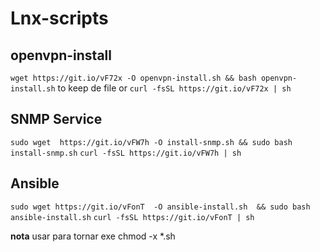 # Lnx-scripts

## openvpn-install
`wget https://git.io/vF72x -O openvpn-install.sh && bash openvpn-install.sh` to keep de file 
or
`curl -fsSL https://git.io/vF72x | sh`

## SNMP Service
`sudo wget  https://git.io/vFW7h -O install-snmp.sh && sudo bash install-snmp.sh`
`curl -fsSL https://git.io/vFW7h | sh`

## Ansible
`sudo wget https://git.io/vFonT  -O ansible-install.sh  && sudo bash ansible-install.sh`
`curl -fsSL https://git.io/vFonT | sh`

**nota** usar para tornar exe chmod -x  *.sh
